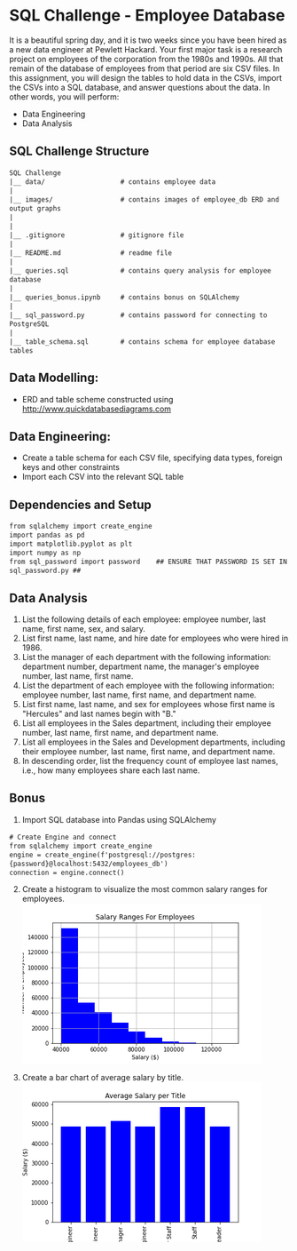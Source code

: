 # SQL Challenge - Employee Database
It is a beautiful spring day, and it is two weeks since you have been hired as a new data engineer at Pewlett Hackard. Your first major task is a research project on employees of the corporation from the 1980s and 1990s. All that remain of the database of employees from that period are six CSV files.
In this assignment, you will design the tables to hold data in the CSVs, import the CSVs into a SQL database, and answer questions about the data. In other words, you will perform:
- Data Engineering
- Data Analysis

## SQL Challenge Structure
```
SQL Challenge
|__ data/                   # contains employee data
|
|__ images/                 # contains images of employee_db ERD and output graphs
|
|
|__ .gitignore              # gitignore file
|
|__ README.md               # readme file
|
|__ queries.sql             # contains query analysis for employee database
|
|__ queries_bonus.ipynb     # contains bonus on SQLAlchemy
|
|__ sql_password.py         # contains password for connecting to PostgreSQL
|
|__ table_schema.sql        # contains schema for employee database tables
```

## Data Modelling:
- ERD and table scheme constructed using http://www.quickdatabasediagrams.com
  
## Data Engineering:
- Create a table schema for each CSV file, specifying data types, foreign keys and other constraints
- Import each CSV into the relevant SQL table

## Dependencies and Setup
```
from sqlalchemy import create_engine
import pandas as pd
import matplotlib.pyplot as plt
import numpy as np
from sql_password import password    ## ENSURE THAT PASSWORD IS SET IN sql_password.py ##
```


## Data Analysis
1. List the following details of each employee: employee number, last name, first name, sex, and salary.
2. List first name, last name, and hire date for employees who were hired in 1986.
3. List the manager of each department with the following information: department number, department name, the manager's employee number, last name, first name.
4. List the department of each employee with the following information: employee number, last name, first name, and department name.
5. List first name, last name, and sex for employees whose first name is "Hercules" and last names begin with "B."
6. List all employees in the Sales department, including their employee number, last name, first name, and department name.
7. List all employees in the Sales and Development departments, including their employee number, last name, first name, and department name.
8. In descending order, list the frequency count of employee last names, i.e., how many employees share each last name.

## Bonus

1. Import SQL database into Pandas using SQLAlchemy
```
# Create Engine and connect
from sqlalchemy import create_engine
engine = create_engine(f'postgresql://postgres:{password}@localhost:5432/employees_db')
connection = engine.connect()
```  
2. Create a histogram to visualize the most common salary ranges for employees.  
![chart](images/salary_ranges_for_employees.png) 

3. Create a bar chart of average salary by title.  
![chart](images/average_salary_per_title.png)   
